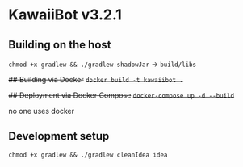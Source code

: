 # KawaiiBot v3.2.1

## Building on the host
`chmod +x gradlew && ./gradlew shadowJar` -> `build/libs`

~~## Building via Docker~~
~~`docker build -t kawaiibot .`~~

~~## Deployment via Docker Compose~~
~~`docker-compose up -d --build`~~

no one uses docker

## Development setup
`chmod +x gradlew && ./gradlew cleanIdea idea`

